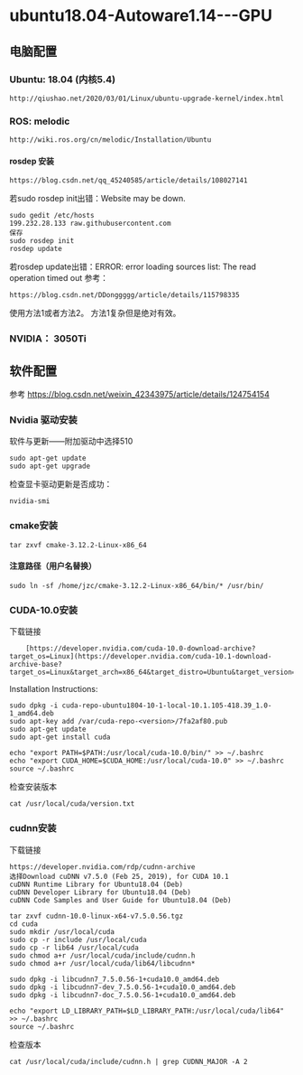 # ubuntu18.04-Autoware1.14---GPU

## 电脑配置

### Ubuntu: 18.04 (内核5.4)
    http://qiushao.net/2020/03/01/Linux/ubuntu-upgrade-kernel/index.html
### ROS: melodic

    http://wiki.ros.org/cn/melodic/Installation/Ubuntu
#### rosdep 安装    

    https://blog.csdn.net/qq_45240585/article/details/108027141
若sudo rosdep init出错：Website may be down.
    
    sudo gedit /etc/hosts
    199.232.28.133 raw.githubusercontent.com 
    保存
    sudo rosdep init
    rosdep update
 若rosdep update出错：ERROR: error loading sources list: The read operation timed out
 参考：
 
    https://blog.csdn.net/DDonggggg/article/details/115798335
 使用方法1或者方法2。 方法1复杂但是绝对有效。     

### NVIDIA： 3050Ti

## 软件配置
   参考
   https://blog.csdn.net/weixin_42343975/article/details/124754154

### Nvidia 驱动安装
软件与更新——附加驱动中选择510

    sudo apt-get update
    sudo apt-get upgrade

检查显卡驱动更新是否成功：

    nvidia-smi

### cmake安装

    tar zxvf cmake-3.12.2-Linux-x86_64
#### 注意路径（用户名替换）

    sudo ln -sf /home/jzc/cmake-3.12.2-Linux-x86_64/bin/* /usr/bin/  
    
### CUDA-10.0安装
下载链接

        [https://developer.nvidia.com/cuda-10.0-download-archive?target_os=Linux](https://developer.nvidia.com/cuda-10.1-download-archive-base?target_os=Linux&target_arch=x86_64&target_distro=Ubuntu&target_version=1804&target_type=deblocal)
        
Installation Instructions:

    sudo dpkg -i cuda-repo-ubuntu1804-10-1-local-10.1.105-418.39_1.0-1_amd64.deb
    sudo apt-key add /var/cuda-repo-<version>/7fa2af80.pub
    sudo apt-get update
    sudo apt-get install cuda

    echo "export PATH=$PATH:/usr/local/cuda-10.0/bin/" >> ~/.bashrc
    echo "export CUDA_HOME=$CUDA_HOME:/usr/local/cuda-10.0" >> ~/.bashrc
    source ~/.bashrc
检查安装版本

    cat /usr/local/cuda/version.txt
### cudnn安装
下载链接

    https://developer.nvidia.com/rdp/cudnn-archive
    选择Download cuDNN v7.5.0 (Feb 25, 2019), for CUDA 10.1
    cuDNN Runtime Library for Ubuntu18.04 (Deb)
    cuDNN Developer Library for Ubuntu18.04 (Deb)
    cuDNN Code Samples and User Guide for Ubuntu18.04 (Deb)
    
    tar zxvf cudnn-10.0-linux-x64-v7.5.0.56.tgz
    cd cuda
    sudo mkdir /usr/local/cuda 
    sudo cp -r include /usr/local/cuda 
    sudo cp -r lib64 /usr/local/cuda 
    sudo chmod a+r /usr/local/cuda/include/cudnn.h
    sudo chmod a+r /usr/local/cuda/lib64/libcudnn*
    
    sudo dpkg -i libcudnn7_7.5.0.56-1+cuda10.0_amd64.deb 
    sudo dpkg -i libcudnn7-dev_7.5.0.56-1+cuda10.0_amd64.deb 
    sudo dpkg -i libcudnn7-doc_7.5.0.56-1+cuda10.0_amd64.deb 

    echo "export LD_LIBRARY_PATH=$LD_LIBRARY_PATH:/usr/local/cuda/lib64" >> ~/.bashrc
    source ~/.bashrc
    
检查版本

    cat /usr/local/cuda/include/cudnn.h | grep CUDNN_MAJOR -A 2


    

